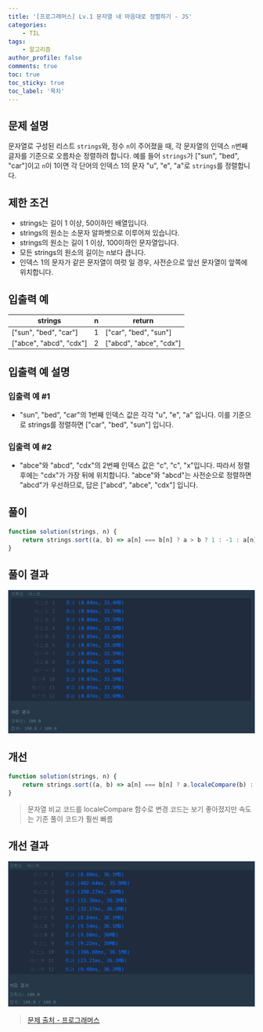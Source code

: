 ```yaml
---
title: '[프로그래머스] Lv.1 문자열 내 마음대로 정렬하기 - JS'
categories:
    - TIL
tags:
    - 알고리즘
author_profile: false
comments: true
toc: true
toc_sticky: true
toc_label: '목차'
---
```


## 문제 설명
문자열로 구성된 리스트 `strings`와, 정수 `n`이 주어졌을 때, 각 문자열의 인덱스 `n`번째 글자를 기준으로 오름차순 정렬하려 합니다. 예를 들어 `strings`가 ["sun", "bed", "car"]이고 `n`이 1이면 각 단어의 인덱스 1의 문자 "u", "e", "a"로 `strings`를 정렬합니다.

## 제한 조건
* strings는 길이 1 이상, 50이하인 배열입니다.
* strings의 원소는 소문자 알파벳으로 이루어져 있습니다.
* strings의 원소는 길이 1 이상, 100이하인 문자열입니다.
* 모든 strings의 원소의 길이는 n보다 큽니다.
* 인덱스 1의 문자가 같은 문자열이 여럿 일 경우, 사전순으로 앞선 문자열이 앞쪽에 위치합니다.

## 입출력 예

| strings                 | n | return                  |
|-------------------------|---|-------------------------|
| ["sun", "bed", "car"]   | 1 | ["car", "bed", "sun"]   |
| ["abce", "abcd", "cdx"] | 2 | ["abcd", "abce", "cdx"] |

## 입출력 예 설명
### 입출력 예 #1
* "sun", "bed", "car"의 1번째 인덱스 값은 각각 "u", "e", "a" 입니다. 이를 기준으로 strings를 정렬하면 ["car", "bed", "sun"] 입니다.

### 입출력 예 #2
* "abce"와 "abcd", "cdx"의 2번째 인덱스 값은 "c", "c", "x"입니다. 따라서 정렬 후에는 "cdx"가 가장 뒤에 위치합니다. "abce"와 "abcd"는 사전순으로 정렬하면 "abcd"가 우선하므로, 답은 ["abcd", "abce", "cdx"] 입니다.

## 풀이
```javascript
function solution(strings, n) {
    return strings.sort((a, b) => a[n] === b[n] ? a > b ? 1 : -1 : a[n] > b[n] ? 1 : -1);
}
```
## 풀이 결과
![result](/assets/images/2023/09-01/algorithm-43-result1.png)

## 개선
```javascript
function solution(strings, n) {
    return strings.sort((a, b) => a[n] === b[n] ? a.localeCompare(b) : a[n].localeCompare(b[n]));
}
```
> 문자열 비교 코드를 localeCompare 함수로 변경
> 코드는 보기 좋아졌지만 속도는 기존 풀이 코드가 훨씬 빠름

## 개선 결과
![result](/assets/images/2023/09-01/algorithm-43-result2.png)

>[문제 출처 - 프로그래머스](https://school.programmers.co.kr/learn/courses/30/lessons/12915?language=javascript)